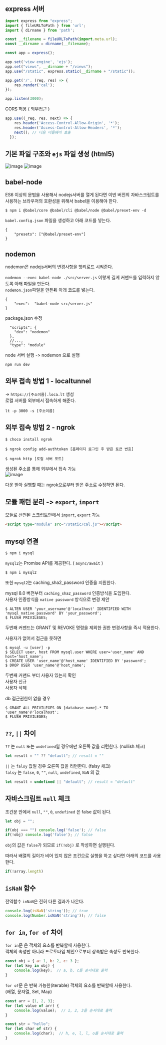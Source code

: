 
## express 서버
```js
import express from "express";
import { fileURLToPath } from 'url';
import { dirname } from 'path';

const __filename = fileURLToPath(import.meta.url);
const __dirname = dirname(__filename);

const app = express();

app.set('view engine', 'ejs');
app.set("views", __dirname + "/views");
app.use("/static", express.static(__dirname + "/static"));

app.get('/', (req, res) => {
    res.render('cal');
});

app.listen(3000);
```
CORS 허용 ( 외부접근 )
```js
app.use((_req, res, next) => {
    res.header('Access-Control-Allow-Origin', '*');
    res.header('Access-Control-Allow-Headers', '*');
    next(); // 다음 미들웨어 호출
  });
```
## 기본 파일 구조와 `ejs` 파일 생성 (html5) <br>
![image](https://github.com/clean17/cal-js/assets/118657689/d1c17839-0bff-48ca-a865-329cc017e423)
![image](https://github.com/clean17/cal-js/assets/118657689/02df726b-5f0b-456a-a7aa-61645a2859dc)





## babel-node

ES6 이상의 문법을 사용해서 nodejs서버를 열게 된다면 이번 버전의 자바스크립트를 사용하는 브라우저의 호환성을 위해서 babel을 이용해야 한다.

```
$ npm i @babel/core @babel/cli @babel/node @babel/preset-env -d
```

`babel.config.json` 파일을 생성하고 아래 코드를 넣는다.
```
{
    "presets": ["@babel/preset-env"]
}
```



## nodemon  <br>

nodemon은 nodejs서버의 변경사항을 핫리로드 시켜준다.<br>

`nodemon --exec babel-node ./src/server.js` 이렇게 길게 커맨드를 입력하지 않도록 아래 파일을 만든다.<br>
`nodemon.json`파일을 만든뒤 아래 코드를 넣는다.
```
{
    "exec":  "babel-node src/server.js"
}
```

package.json 수정
```
  "scripts": {
    "dev": "nodemon"
  },
  //...,
  "type": "module"

```

node 서버 실행 -> nodemon 으로 실행
```
npm run dev
```

## 외부 접속 방법 1 - localtunnel  <br>
->  `https://[주소이름].loca.lt` 생성 <br>
로컬 서버를 외부에서 접속하게 해준다.
```
lt -p 3000 -s [주소이름] 
```
## 외부 접속 방법 2 - ngrok 
```
$ choco install ngrok
```
```
$ ngrok config add-authtoken [홈페이지 로그인 후 받은 토큰 번호]
```
```
$ ngrok http [로컬 서버 포트]
```
생성된 주소를 통해 외부에서 접속 가능 <br>
![image](https://github.com/clean17/cal-js/assets/118657689/fe8039b1-8ec0-4553-b372-550e6bca864e)

다운 받아 실행할 때는 ngrok으로부터 받은 주소로 수정하면 된다.

## 모듈 패턴 분리 -> `export`, `import`
모듈로 선언된 스크립트안에서 `import`, `export` 가능
```html
<script type="module" src="/static/cal.js"></script>
```

## mysql 연결
```
$ npm i mysql
```
`mysql2`는 Promise API를 제공한다. ( `async/await` )
```
$ npm i mysql2
```
또한 `mysql2`는 caching_sha2_password 인증을 지원한다. <br>
>
mysql 8.0 버전부터
`caching_sha2_password` 인증방식을 도입한다.<br>
사용자 인증방식을 `native password` 방식으로 변경 제안<br>
```
$ ALTER USER 'your_username'@'localhost' IDENTIFIED WITH 'mysql_native_password' BY 'your_password';
$ FLUSH PRIVILEGES;
```
두번째 커맨드는 GRANT 및 REVOKE 명령을 제외한 권한 변경사항을 즉시 적용한다.<br>

사용자가 없어서 접근을 못하면<br>
```
$ mysql -u [user] -p
$ SELECT user, host FROM mysql.user WHERE user='user_name' AND host='host_name';
$ CREATE USER 'user_name'@'host_name' IDENTIFIED BY 'password';
$ DROP USER 'user_name'@'host_name';
```
두번째 커맨드 부터 사용자 있는지 확인<br>
사용자 신규<br>
사용자 삭제<br>

db 접근권한이 없을 경우<br>
```
$ GRANT ALL PRIVILEGES ON [database_name].* TO 'user_name'@'localhost';
$ FLUSH PRIVILEGES;
```


## `??`, `||` 차이

`??` 는 `null` 또는 `undefined`일 경우에만 오른쪽 값을 리턴한다. (nullish 체크)
```js
let result = "" ?? "default"; // result = ""
```
`||` 는 `falsy` 값일 경우 오른쪽 값을 리턴한다. (falsy 체크)<br>
`falsy` 는 `false`, `0`, `""`, `null`, `undefined`, `NaN` 의 값
```js
let result = undefined || "default"; // result = "default"
```



## 자바스크립트 `null` 체크 <br>

조건문 안에서 `null`, `""`, `0`, `undefined` 은 false 값이 된다.
```js
let obj = "";

if(obj === "") console.log('false'); // false
if(!obj) console.log('false'); // false
```
`obj`의 값은 `false`가 되므로 `if(!obj)` 로 작성하면 실행된다.

따라서 배열의 길이가 비어 있지 않은 조건으로 실행을 하고 싶다면 아래의 코드를 사용한다.
```js
if(!array.length)
```

## `isNaN` 함수<br>
전역함수 `inNaN`은 전혀 다른 결과가 나온다.
```js
console.log(isNaN('string')); // true
console.log(Number.isNaN('string')); // false
```

## `for in`, `for of` 차이 <br>

`for in`문 은 객체의 요소를 반복할때 사용한다. <br>
객체의 속성만 아니라 프로토타입 체인으로부터 상속받은 속성도 반복한다.
```js
const obj = { a: 1, b: 2, c: 3 };
for (let key in obj) {
    console.log(key);  // a, b, c를 순서대로 출력
}
```
`for of`문 은 반복 가능한(iterable) 객체의 요소를 반복할때 사용한다.<br>(배열, 문자열, Set, Map)
```js
const arr = [1, 2, 3];
for (let value of arr) {
    console.log(value);  // 1, 2, 3을 순서대로 출력
}

const str = "hello";
for (let char of str) {
    console.log(char);  // h, e, l, l, o를 순서대로 출력
}
```